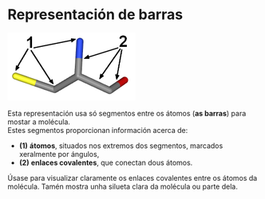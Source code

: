 # Representación de barras
![Barras](static/img/st1.png)   

Esta representación usa só segmentos entre os átomos (**as barras**) para mostar a molécula.     
Estes segmentos proporcionan información acerca de:
* **(1)** **átomos**, situados nos extremos dos segmentos, marcados xeralmente por ángulos, 
* **(2)** **enlaces covalentes**, que conectan dous átomos.  

Úsase para visualizar claramente os enlaces covalentes entre os átomos da molécula.
Tamén mostra unha silueta clara da molécula ou parte dela.
